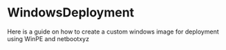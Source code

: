 # WindowsDeployment
Here is a guide on how to create a custom windows image for deployment using WinPE and netbootxyz
